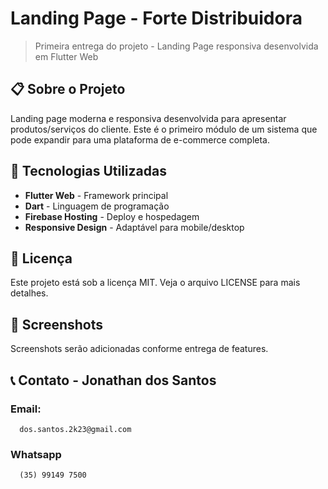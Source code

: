 # Landing Page - Forte Distribuidora

> Primeira entrega do projeto - Landing Page responsiva desenvolvida em Flutter Web

## 📋 Sobre o Projeto

Landing page moderna e responsiva desenvolvida para apresentar produtos/serviços do cliente. Este é o primeiro módulo de um sistema que pode expandir para uma plataforma de e-commerce completa.

## 🚀 Tecnologias Utilizadas

- **Flutter Web** - Framework principal
- **Dart** - Linguagem de programação
- **Firebase Hosting** - Deploy e hospedagem
- **Responsive Design** - Adaptável para mobile/desktop
  
## 📄 Licença
Este projeto está sob a licença MIT. Veja o arquivo LICENSE para mais detalhes.

## 🎨 Screenshots
Screenshots serão adicionadas conforme entrega de features.

## 📞 Contato - Jonathan dos Santos
  ### Email:
      dos.santos.2k23@gmail.com
  ### Whatsapp
      (35) 99149 7500
